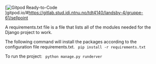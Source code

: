 
[![Gitpod Ready-to-Code](https://img.shields.io/badge/Gitpod-Ready--to--Code-blue?logo=gitpod)]gitpod.io/#https://gitlab.stud.idi.ntnu.no/tdt4140/landsby-4/gruppe-61/sellpoint

A requirements.txt file is a file that lists all of the modules needed for the Django project to work.

The following command will install the packages according to the configuration file requirements.txt.
 ` pip install -r requirements.txt`

To run the project:
 ` python manage.py runderver`